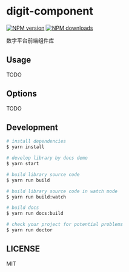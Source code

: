 # digit-component

[![NPM version](https://img.shields.io/npm/v/digit-component.svg?style=flat)](https://npmjs.org/package/digit-component)
[![NPM downloads](http://img.shields.io/npm/dm/digit-component.svg?style=flat)](https://www.npmjs.com/package/@digit-fe/digit-component)

数字平台前端组件库

## Usage

TODO

## Options

TODO

## Development

```bash
# install dependencies
$ yarn install

# develop library by docs demo
$ yarn start

# build library source code
$ yarn run build

# build library source code in watch mode
$ yarn run build:watch

# build docs
$ yarn run docs:build

# check your project for potential problems
$ yarn run doctor
```

## LICENSE

MIT
